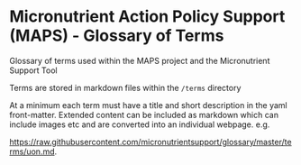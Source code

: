 # Micronutrient Action Policy Support (MAPS) - Glossary of Terms
Glossary of terms used within the MAPS project and the Micronutrient Support Tool

Terms are stored in markdown files within the `/terms` directory

At a minimum each term must have a title and short description in the yaml front-matter.  Extended content can be included as markdown which can include images etc and are converted into an individual webpage. e.g. 

https://raw.githubusercontent.com/micronutrientsupport/glossary/master/terms/uon.md.



